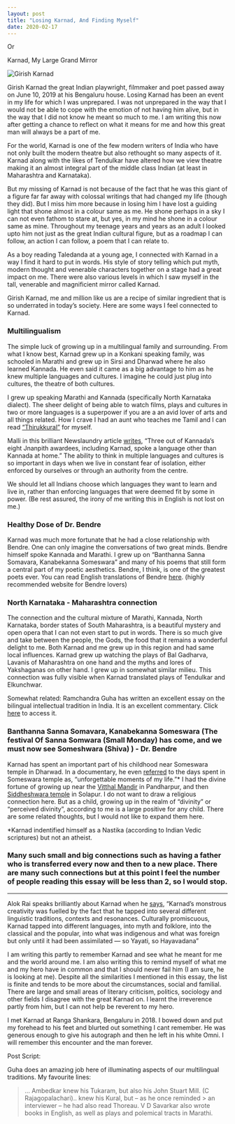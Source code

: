 ```yaml
---
layout: post
title: "Losing Karnad, And Finding Myself"
date: 2020-02-17
---
```

Or 

Karnad, My Large Grand Mirror 

![Girish Karnad](https://bsmedia.business-standard.com/_media/bs/img/article/2019-06/10/full/1560144408-9284.jpg)


Girish Karnad the great Indian playwright, filmmaker and poet passed away on June 10, 2019 at his Bengaluru house. Losing Karnad has been an event in my life for which I was unprepared. I was not unprepared in the way that I would not be able to cope with the emotion of not having him alive, but in the way that I did not know he meant so much to me. I am writing this now after getting a chance to reflect on what it means for me and how this great man will always be a part of me.

For the world, Karnad is one of the few modern writers of India who have not only built the modern theatre but also rethought so many aspects of it. Karnad along with the likes of Tendulkar have altered how we view theatre making it an almost integral part of the middle class Indian (at least in Maharashtra and Karnataka).

But my missing of Karnad is not because of the fact that he was this giant of a figure far far away with colossal writings that had changed my life (though they did). But I miss him more because in losing him I have lost a guiding light that shone almost in a colour same as me. He shone perhaps in a sky I can not even fathom to stare at, but yes, in my mind he shone in a colour same as mine. Throughout my teenage years and years as an adult I looked upto him not just as the great Indian cultural figure, but as a roadmap I can follow, an action I can follow, a poem that I can relate to. 

As a boy reading Taledanda at a young age, I connected with Karnad in a way I find it hard to put in words. His style of story telling which put myth, modern thought and venerable characters together on a stage had a great impact on me. There were also various levels in which I saw myself in the tall, venerable and magnificient mirror called Karnad. 

Girish Karnad, me and million like us are a recipe of similar ingredient that is so underrated in today’s society. Here are some ways I feel connected to Karnad. 

### Multilingualism

The simple luck of growing up in a multilingual family and surrounding. From what I know best, Karnad grew up in a Konkani speaking family, was schooled in Marathi and grew up in Sirsi and Dharwad where he also learned Kannada. He even said it came as a big advantage to him as he knew multiple languages and cultures. I imagine he could just plug into cultures, the theatre of both cultures.


I grew up speaking Marathi and Kannada (specifically North Karnataka dialect). The sheer delight of being able to watch films, plays and cultures in two or more languages is a superpower if you are a an avid lover of arts and all things related. How I crave I had an aunt who teaches me Tamil and I can read [“Thirukkural”](https://en.wikipedia.org/wiki/Tirukku%E1%B9%9Ba%E1%B8%B7) for myself. 

Malli in this brilliant Newslaundry article [writes](https://www.newslaundry.com/2019/06/15/girish-karnad-and-the-death-of-literary-multilingual-heritage), “Three out of Kannada’s eight Jnanpith awardees, including Karnad, spoke a language other than Kannada at home.” The ability to think in multiple languages and cultures is so important in days when we live in constant fear of isolation, either enforced by ourselves or through an authority from the centre. 

We should let all Indians choose which languages they want to learn and live in, rather than enforcing languages that were deemed fit by some in power. (Be rest assured, the irony of me writing this in English is not lost on me.)


### Healthy Dose of Dr. Bendre

Karnad was much more fortunate that he had a close relationship with Bendre. One can only imagine the conversations of two great minds. Bendre himself spoke Kannada and Marathi. I grew up on “Banthanna Sanna Somavara, Kanabekanna Someswara” and many of his poems that still form a central part of my poetic aesthetics. Bendre, I think, is one of the greatest poets ever. You can read English translations of Bendre [here](https://darabendreinenglish.com/tag/bendre-in-english/). (highly recommended website for Bendre lovers)


### North Karnataka - Maharashtra connection

The connection and the cultural mixture of Marathi, Kannada, North Karnataka, border states of South Maharashtra, is a beautiful mystery and open opera that I can not even start to put in words. There is so much give and take between the people, the Gods, the food that it remains a wonderful delight to me. Both Karnad and me grew up in this region and had same local influences. Karnad grew up watching the plays of Bal Gadharva, Lavanis of Maharashtra on one hand and the myths and lores of Yakshaganas on other hand. I grew up in somewhat similar milieu. This connection was fully visible when Karnad translated plays of Tendulkar and Elkunchwar.

Somewhat related: Ramchandra Guha has written an excellent essay on the bilingual intellectual tradition in India. It is an excellent commentary. Click [here](https://casi.sas.upenn.edu/sites/default/files/iit/The%20Rise%20and%20Fall%20of%20the%20Bilingual%20Intellectual%20-%20AV.pdf) to access it.


### Banthanna Sanna Somavara, Kanabekanna Someswara (The festival  Of Sanna Somwara (Small Monday) has come, and we must now see Someshwara (Shiva) ) - Dr. Bendre

Karnad has spent an important part of his childhood near Someswara temple in Dharwad. 
In a documentary, he even [referred](https://www.youtube.com/watch?v=QrZbHcq3ohg) to the days spent in Someswara temple as, “unforgettable moments of my life.”*  I had the divine fortune of growing up near the [Vitthal Mandir](https://en.wikipedia.org/wiki/Vithoba_Temple) in Pandharpur, and then [Siddheshwara temple](https://en.wikipedia.org/wiki/Siddheshwar_temple,_Solapur) in Solapur.  I do not want to draw a religious connection here. But as a child, growing up in the realm of “divinity” or “perceived divinity”, according to me is a large positive for any child. There are some related thoughts, but I would not like to expand them here. 

*Karnad indentified himself as a Nastika (according to Indian Vedic scriptures) but not an atheist. 


### Many such small and big connections such as having a father who is transferred every now and then to a new place. There are many such connections but at this point I feel the number of people reading this essay will be less than 2, so I would stop.

----

Alok Rai speaks brilliantly about Karnad when he [says](https://indianexpress.com/article/opinion/columns/girish-karnad-death-plays-tughlaq-theatre-gauri-lankesh-urban-naxal-intolerance-let-me-count-the-ways-5783513/), “Karnad’s monstrous creativity was fuelled by the fact that he tapped into several different linguistic traditions, contexts and resonances. Culturally promiscuous, Karnad tapped into different languages, into myth and folklore, into the classical and the popular, into what was indigenous and what was foreign but only until it had been assimilated — so Yayati, so Hayavadana”

I am writing this partly to remember Karnad and see what he meant for me and the world around me. I am also writing this to remind myself of what me and my hero have in common and that I should never fail him (I am sure, he is looking at me). Despite all the similarities I mentioned in this essay, the list is finite and tends to be more about the circumstances, social and familial. There are large and small areas of literary criticism, politics, sociology and other fields I disagree with the great Karnad on. I learnt the irreverence partly from him, but I can not help be reverent to my hero.

I met Karnad at Ranga Shankara, Bengaluru in 2018. I bowed down and put my forehead to his feet and blurted out something I cant remember. He was generous enough to give his autograph and then he left in his white Omni. I will remember this encounter and the man forever.


Post Script: 

Guha does an amazing job here of illuminating aspects of our multilingual traditions. My favourite lines: 
> … Ambedkar knew his Tukaram, but also his John Stuart Mill. (C Rajagopalachari).. knew his Kural, but – as he once reminded > an interviewer – he had also read Thoreau. V D Savarkar also wrote books in English, as well as plays and polemical tracts in Marathi.
